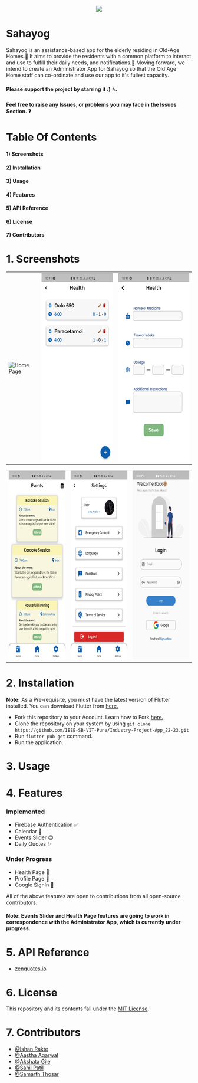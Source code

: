 <p align="center"> 
<img  src="https://user-images.githubusercontent.com/101483803/196434160-ea5ca6b0-397e-44c5-9a5a-3c8cfcf8bd54.png"
</p>

# **Sahayog**
 Sahayog is an assistance-based app for the elderly residing in Old-Age Homes.:house_with_garden: It aims to provide the residents with a common platform to interact and use to fulfill their daily needs, and notifications.:bell: Moving forward, we intend to create an Administrator App for Sahayog so that the Old Age Home staff can co-ordinate and use our app to it's fullest capacity.

#### Please support the project by starring it :) :star:.
#### Feel free to raise any Issues, or problems you may face in the Issues Section. :question:
  
# **Table Of Contents**
#### **1) Screenshots**
#### **2) Installation**
#### **3) Usage**
#### **4) Features**
#### **5) API Reference**
#### **6) License**
#### **7) Contributors**

# **1. Screenshots**
<table>
  <tr>
    <td><img src = "https://user-images.githubusercontent.com/101483803/196435862-590d2522-c50b-44bd-bb11-653c2bdc8df7.png" alt = "Home Page" width = "288" height = "512"></td>
    <td><img src = "https://github.com/IEEE-SB-VIT-Pune/Sahayog/blob/dev/screenshots/medicine.jpg" alt = "Tracker" width = "288" height = "512"></td>
    <td><img src = "https://github.com/IEEE-SB-VIT-Pune/Sahayog/blob/dev/screenshots/health.jpg" alt = "India Tracker" width = "288" height = "512"></td>
  </tr>
</table>
<table>
  <tr>
    <td><img src = "https://github.com/IEEE-SB-VIT-Pune/Sahayog/blob/dev/screenshots/events.jpg" alt = "Precautions" width = "288" height = "512"></td>
    <td><img src = "https://github.com/IEEE-SB-VIT-Pune/Sahayog/blob/dev/screenshots/settings.jpg" alt = "Emergency" width = "288" height = "512"></td>
    <td><img src = "https://github.com/IEEE-SB-VIT-Pune/Sahayog/blob/dev/screenshots/login.jpg" alt = "Emergency Pune" width = "288" height = "512"></td>
  </tr>
</table>

# **2. Installation**
 
**Note:** As a Pre-requisite, you must have the latest version of Flutter installed. You can download Flutter from [here.](https://docs.flutter.dev/get-started/install) 
 
* Fork this repository to your Account. Learn how to Fork [here.](https://docs.github.com/en/get-started/quickstart/fork-a-repo) 
* Clone the repository on your system by using `git clone https://github.com/IEEE-SB-VIT-Pune/Industry-Project-App_22-23.git`
* Run `flutter pub get` command.
* Run the application.

# **3. Usage**

# **4. Features**

### Implemented
- Firebase Authentication :white_check_mark:
- Calendar :calendar:
- Events Slider :heart_eyes:
- Daily Quotes :sparkles:

### Under Progress
- Health Page :pill:
- Profile Page :bust_in_silhouette:
- Google SignIn :yellow_heart:

All of the above features are open to contributions from all open-source contributors.
#### Note: Events Slider and Health Page features are going to work in correspondence with the Administrator App, which is currently under progress.

# **5. API Reference**
- [zenquotes.io](https://zenquotes.io/)
 
# **6. License**
This repository and its contents fall under the [MIT License](LICENSE.md).

# **7. Contributors**
 - [@Ishan Rakte](https://github.com/IshanRakte)
 - [@Aastha Agarwal](https://github.com/aastha9199)
 - [@Akshata Gile](https://github.com/akshata-gile)
 - [@Sahil Patil](https://github.com/B3nzeneKnight)
 - [@Samarth Thosar](https://github.com/samarth-thosar)
